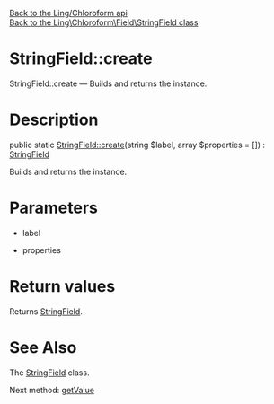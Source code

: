 [Back to the Ling/Chloroform api](https://github.com/lingtalfi/Chloroform/blob/master/doc/api/Ling/Chloroform.md)<br>
[Back to the Ling\Chloroform\Field\StringField class](https://github.com/lingtalfi/Chloroform/blob/master/doc/api/Ling/Chloroform/Field/StringField.md)


StringField::create
================



StringField::create — Builds and returns the instance.




Description
================


public static [StringField::create](https://github.com/lingtalfi/Chloroform/blob/master/doc/api/Ling/Chloroform/Field/StringField/create.md)(string $label, array $properties = []) : [StringField](https://github.com/lingtalfi/Chloroform/blob/master/doc/api/Ling/Chloroform/Field/StringField.md)




Builds and returns the instance.




Parameters
================


- label

    

- properties

    


Return values
================

Returns [StringField](https://github.com/lingtalfi/Chloroform/blob/master/doc/api/Ling/Chloroform/Field/StringField.md).








See Also
================

The [StringField](https://github.com/lingtalfi/Chloroform/blob/master/doc/api/Ling/Chloroform/Field/StringField.md) class.

Next method: [getValue](https://github.com/lingtalfi/Chloroform/blob/master/doc/api/Ling/Chloroform/Field/StringField/getValue.md)<br>

